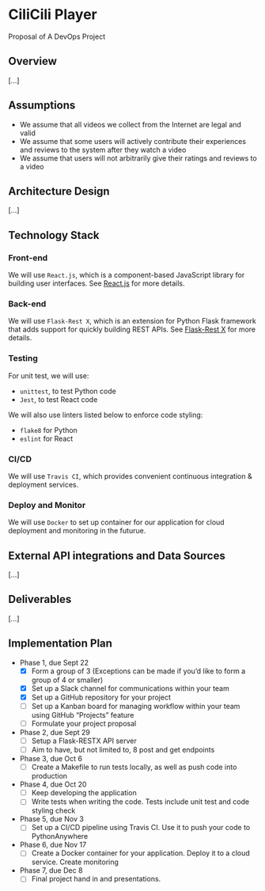 # CiliCili Player
Proposal of A DevOps Project

## Overview

[...]

## Assumptions

- We assume that all videos we collect from the Internet are legal and valid
- We assume that some users will actively contribute their experiences and reviews to the system after they watch a video
- We assume that users will not arbitrarily give their ratings and reviews to a video

## Architecture Design

[...]

## Technology Stack

### Front-end

We will use `React.js`, which is a component-based JavaScript library for building user interfaces. See [React.js](https://reactjs.org/) for more details.

### Back-end

We will use `Flask-Rest X`, which is an extension for Python Flask framework that adds support for quickly building REST APIs. See [Flask-Rest X](https://flask-restx.readthedocs.io/en/latest/) for more details.

### Testing

For unit test, we will use:
- `unittest`, to test Python code
- `Jest`, to test React code

We will also use linters listed below to enforce code styling:
- `flake8` for Python
- `eslint` for React

### CI/CD

We will use `Travis CI`, which provides convenient continuous integration & deployment services.

### Deploy and Monitor

We will use `Docker` to set up container for our application for cloud deployment and monitoring in the futurue.

## External API integrations and Data Sources

[...]

## Deliverables

[...]

## Implementation Plan

- Phase 1, due Sept 22
  - [x] Form a group of 3 (Exceptions can be made if you’d like to form a group of 4 or smaller)
  - [x] Set up a Slack channel for communications within your team
  - [x] Set up a GitHub repository for your project
  - [ ] Set up a Kanban board for managing workflow within your team using GitHub “Projects” feature
  - [ ] Formulate your project proposal

- Phase 2, due Sept 29
  - [ ] Setup a Flask-RESTX API server
  - [ ] Aim to have, but not limited to, 8 post and get endpoints

- Phase 3, due Oct 6
  - [ ] Create a Makefile to run tests locally, as well as push code into production

- Phase 4, due Oct 20
  - [ ] Keep developing the application
  - [ ] Write tests when writing the code. Tests include unit test and code styling check

- Phase 5, due Nov 3
  - [ ] Set up a CI/CD pipeline using Travis CI. Use it to push your code to PythonAnywhere

- Phase 6, due Nov 17
  - [ ] Create a Docker container for your application. Deploy it to a cloud service. Create monitoring

- Phase 7, due Dec 8
  - [ ] Final project hand in and presentations.